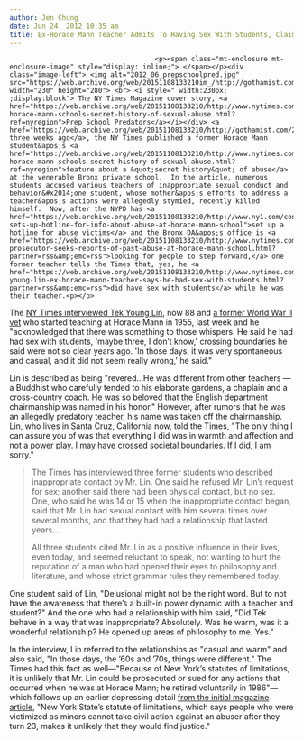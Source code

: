 ```yaml
---
author: Jen Chung
date: Jun 24, 2012 10:35 am
title: Ex-Horace Mann Teacher Admits To Having Sex With Students, Claims It Didn't "Seem Really Wrong"
---
```


	
										<p><span class="mt-enclosure mt-enclosure-image" style="display: inline;"> </span></p><div class="image-left"> <img alt="2012_06_prepschoolpred.jpg" src="https://web.archive.org/web/20151108133210im_/http://gothamist.com/attachments/jen/2012_06_prepschoolpred.jpg" width="230" height="280"> <br> <i style=" width:230px; ;display:block"> The NY Times Magazine cover story, <a href="https://web.archive.org/web/20151108133210/http://www.nytimes.com/2012/06/10/magazine/the-horace-mann-schools-secret-history-of-sexual-abuse.html?ref=nyregion">Prep School Predators</a></i></div> <a href="https://web.archive.org/web/20151108133210/http://gothamist.com/2012/06/06/secret_history_of_sexual_predators.php">Nearly three weeks ago</a>, the NY Times published a former Horace Mann student&apos;s <a href="https://web.archive.org/web/20151108133210/http://www.nytimes.com/2012/06/10/magazine/the-horace-mann-schools-secret-history-of-sexual-abuse.html?ref=nyregion">feature about a &quot;secret history&quot; of abuse</a> at the venerable Bronx private school.  In the article, numerous students accused various teachers of inappropriate sexual conduct and behavior&#x2014;one student, whose mother&apos;s efforts to address a teacher&apos;s actions were allegedly stymied, recently killed himself.  Now, after the NYPD has <a href="https://web.archive.org/web/20151108133210/http://www.ny1.com/content/news_beats/education/163130/nypd-sets-up-hotline-for-info-about-abuse-at-horace-mann-school">set up a hotline for abuse victims</a> and the Bronx DA&apos;s office is <a href="https://web.archive.org/web/20151108133210/http://www.nytimes.com/2012/06/12/nyregion/bronx-prosecutor-seeks-reports-of-past-abuse-at-horace-mann-school.html?partner=rss&amp;emc=rss">looking for people to step forward,</a> one former teacher tells the Times that, yes, he <a href="https://web.archive.org/web/20151108133210/http://www.nytimes.com/2012/06/24/nyregion/tek-young-lin-ex-horace-mann-teacher-says-he-had-sex-with-students.html?partner=rss&amp;emc=rss">did have sex with students</a> while he was their teacher.<p></p>

<p>The <a href="https://web.archive.org/web/20151108133210/http://www.nytimes.com/2012/06/24/nyregion/tek-young-lin-ex-horace-mann-teacher-says-he-had-sex-with-students.html?partner=rss&amp;emc=rss">NY Times interviewed Tek Young Lin</a>, now 88 and <a href="https://web.archive.org/web/20151108133210/http://tekyounglin.org/?page_id=2">a former World War II vet</a> who started teaching at Horace Mann in 1955, last week and he &quot;acknowledged that there was something to those whispers. He said he had had sex with students, &apos;maybe three, I don&#x2019;t know,&apos; crossing boundaries he said were not so clear years ago. &apos;In those days, it was very spontaneous and casual, and it did not seem really wrong,&apos; he said.&quot;</p>

<p>Lin is described as being &quot;revered...He was different from other teachers &#x2014; a Buddhist who carefully tended to his elaborate gardens, a chaplain and a cross-country coach. He was so beloved that the English department chairmanship was named in his honor.&quot; However, after rumors that he was an allegedly predatory teacher, his name was taken off the chairmanship.  Lin, who lives in Santa Cruz, California now, told the Times, &quot;The only thing I can assure you of was that everything I did was in warmth and affection and not a power play. I may have crossed societal boundaries. If I did, I am sorry.&quot;</p><blockquote>The Times has interviewed three former students who described inappropriate contact by Mr. Lin. One said he refused Mr. Lin&#x2019;s request for sex; another said there had been physical contact, but no sex. One, who said he was 14 or 15 when the inappropriate contact began, said that Mr. Lin had sexual contact with him several times over several months, and that they had had a relationship that lasted years...<p></p>

<p>All three students cited Mr. Lin as a positive influence in their lives, even today, and seemed reluctant to speak, not wanting to hurt the reputation of a man who had opened their eyes to philosophy and literature, and whose strict grammar rules they remembered today.</p></blockquote>One student said of Lin, &quot;Delusional might not be the right word. But to not have the awareness that there&#x2019;s a built-in power dynamic with a teacher and student?&quot; And the one who had a relationship with him said, &quot;Did Tek behave in a way that was inappropriate? Absolutely. Was he warm, was it a wonderful relationship? He opened up areas of philosophy to me. Yes.&quot;<p></p>

<p>In the interview, Lin referred to the relationships as &quot;casual and warm&quot; and also said, &quot;In those days, the &#x2019;60s and &#x2019;70s, things were different.&quot; The Times had this fact as well&#x2014;&quot;Because of New York&#x2019;s statutes of limitations, it is unlikely that Mr. Lin could be prosecuted or sued for any actions that occurred when he was at Horace Mann; he retired voluntarily in 1986&quot;&#x2014;which follows up an earlier depressing detail <a href="https://web.archive.org/web/20151108133210/http://www.nytimes.com/2012/06/10/magazine/the-horace-mann-schools-secret-history-of-sexual-abuse.html?ref=nyregion">from the initial magazine article</a>, &quot;New York State&#x2019;s statute of limitations, which says people who were victimized as minors cannot take civil action against an abuser after they turn 23, makes it unlikely that they would find justice.&quot;</p>					
										
									
				